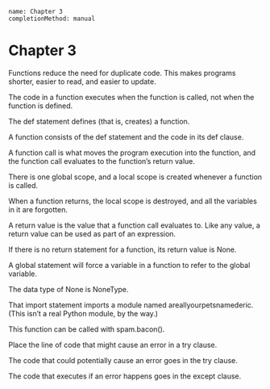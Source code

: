 ```ngMeta
name: Chapter 3
completionMethod: manual
```
# Chapter 3
Functions reduce the need for duplicate code. This makes programs shorter, easier to read, and easier to update.

The code in a function executes when the function is called, not when the function is defined.

The def statement defines (that is, creates) a function.

A function consists of the def statement and the code in its def clause.

A function call is what moves the program execution into the function, and the function call evaluates to the function’s return value.

There is one global scope, and a local scope is created whenever a function is called.

When a function returns, the local scope is destroyed, and all the variables in it are forgotten.

A return value is the value that a function call evaluates to. Like any value, a return value can be used as part of an expression.

If there is no return statement for a function, its return value is None.

A global statement will force a variable in a function to refer to the global variable.

The data type of None is NoneType.

That import statement imports a module named areallyourpetsnamederic. (This isn’t a real Python module, by the way.)

This function can be called with spam.bacon().

Place the line of code that might cause an error in a try clause.

The code that could potentially cause an error goes in the try clause.

The code that executes if an error happens goes in the except clause.

